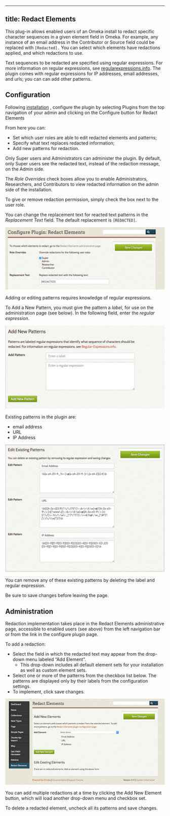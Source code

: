 ---
title: Redact Elements
----
This plug-in allows enabled users of an Omeka install to redact specific character sequences in a given element field in Omeka. For example, any instance of an email address in the Contributor or Source field could be replaced with `[Redacted].` You can select which elements have redactions applied, and which redactions to use.

Text sequences to be redacted are specified using regular expressions. For more information on regular expressions, see [regularexpressions.info](http://www.regular-expressions.info). The plugin comes with regular expressions for IP addresses, email addresses, and urls; you can can add other patterns.

Configuration
---------------------------------------------------

Following [installation](../Admin/Adding_and_Managing_Plugins)
, configure the plugin by selecting Plugins from the top navigation of your admin and clicking on the Configure button for Redact Elements 

From here you can:

-   Set which user roles are able to edit redacted elements and patterns;
-   Specify what text replaces redacted information;
-   Add new patterns for redaction.

Only Super users and Administrators can administer the plugin. By default, only Super users see the redacted text, instead of the redaction message, on the Admin side. 

The *Role Overrides* check boxes allow you to enable Administrators, Researchers, and Contributors to view redacted information on the admin side of the installation.

To give or remove redaction permission, simply check the box next to the user role.

You can change the replacement text for reacted text patterns in the *Replacement Text* field. The default replacement is `[REDACTED]`.

![Screenshot of the Role Overrides and Replacement Text settings for Redact Elements](../doc_files/plugin_images/RedactElConfig1.png)

Adding or editing patterns requires knowledge of regular expressions. 

To Add a New Pattern, you must give the pattern a *label*, for use on the administration page (see below). In the following field, enter the *regular expression*. 

![Add a new pattern with fields for label and expression](../doc_files/plugin_images/RedactElNewP.png)

Existing patterns in the plugin are:
- email address
- URL
- IP Address

![Existing configurations](../doc_files/plugin_images/RedactElExisting.png)

You can remove any of these existing patterns by deleting the label and regular expression.

Be sure to save changes before leaving the page.

Administration
-------------------------------------------------------

Redaction implementation takes place in the Redact Elements
administrative page, accessible to enabled users (see above) from the left
navigation bar or from the link in the configure plugin page.

To add a redaction:

-   Select the field in which the redacted text may appear from the drop-down menu labeled “Add Element”.
    - This drop-down includes all default element sets for your installation as well as custom element sets.
-   Select one or more of the patterns from the checkbox list below.  The patterns are displayed only by their labels from the configuration settings.  
-   To implement, click save changes.

![Redact Elements admin page](../doc_files/plugin_images/RedactElNewEl.png)

You can add multiple redactions at a time by clicking the Add New Element button, which will load another drop-down menu and checkbox set.

To delete a redacted element, uncheck all its patterns and save changes.